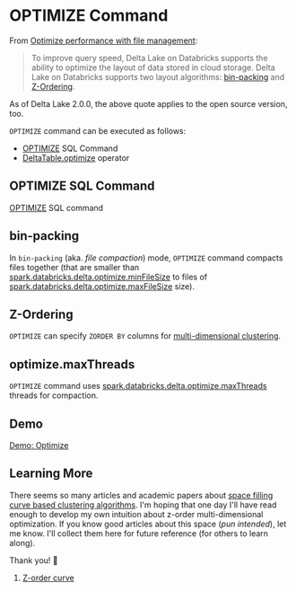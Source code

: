 # OPTIMIZE Command

From [Optimize performance with file management](https://docs.databricks.com/delta/optimizations/file-mgmt.html):

> To improve query speed, Delta Lake on Databricks supports the ability to optimize the layout of data stored in cloud storage. Delta Lake on Databricks supports two layout algorithms: [bin-packing](#bin-packing) and [Z-Ordering](#z-ordering).

As of Delta Lake 2.0.0, the above quote applies to the open source version, too.

`OPTIMIZE` command can be executed as follows:

* [OPTIMIZE](#optimize-sql-command) SQL Command
* [DeltaTable.optimize](../../DeltaTable.md#optimize) operator

## OPTIMIZE SQL Command

[OPTIMIZE](../../sql/#OPTIMIZE) SQL command

## bin-packing

In `bin-packing` (aka. _file compaction_) mode, `OPTIMIZE` command compacts files together (that are smaller than [spark.databricks.delta.optimize.minFileSize](../../configuration-properties.md#spark.databricks.delta.optimize.minFileSize) to files of [spark.databricks.delta.optimize.maxFileSize](../../configuration-properties.md#spark.databricks.delta.optimize.maxFileSize) size).

## Z-Ordering

`OPTIMIZE` can specify `ZORDER BY` columns for [multi-dimensional clustering](MultiDimClustering.md#cluster).

## optimize.maxThreads

`OPTIMIZE` command uses [spark.databricks.delta.optimize.maxThreads](../../configuration-properties.md#spark.databricks.delta.optimize.maxThreads) threads for compaction.

## Demo

[Demo: Optimize](../../demo/optimize.md)

## Learning More

There seems so many articles and academic papers about [space filling curve based clustering algorithms](google.com/search?q=space+filling+curve+based+clustering+algorithms). I'm hoping that one day I'll have read enough to develop my own intuition about z-order multi-dimensional optimization. If you know good articles about this space (_pun intended_), let me know. I'll collect them here for future reference (for others to learn along).

Thank you! 🙏

1. [Z-order curve](https://en.wikipedia.org/wiki/Z-order_curve)
